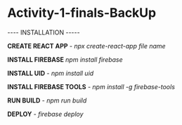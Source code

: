 # Activity-1-finals-BackUp
----  INSTALLATION   -----

**CREATE REACT APP** - 
*npx create-react-app file name*

**INSTALL FIREBASE**
*npm install firebase*

**INSTALL UID** - 
*npm install uid*

**INSTALL FIREBASE TOOLS** - 
*npm install -g firebase-tools*

**RUN BUILD** - 
*npm run build*

**DEPLOY** - 
*firebase deploy*




